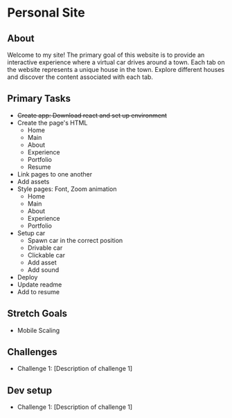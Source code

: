 # Personal Site

## About

Welcome to my site! The primary goal of this website is to provide an interactive experience where a virtual car drives around a town. Each tab on the website represents a unique house in the town. Explore different houses and discover the content associated with each tab.

## Primary Tasks

- ~~Create app: Download react and set up environment~~
- Create the page's HTML
  - Home
  - Main
  - About
  - Experience
  - Portfolio
  - Resume
- Link pages to one another
- Add assets
- Style pages: Font, Zoom animation
  - Home
  - Main
  - About
  - Experience
  - Portfolio
- Setup car
  - Spawn car in the correct position
  - Drivable car
  - Clickable car
  - Add asset
  - Add sound
- Deploy
- Update readme
- Add to resume

## Stretch Goals

- Mobile Scaling

## Challenges

- Challenge 1: [Description of challenge 1]

## Dev setup

- Challenge 1: [Description of challenge 1]
